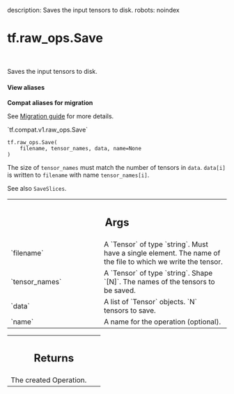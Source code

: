 description: Saves the input tensors to disk.
robots: noindex

# tf.raw_ops.Save

<!-- Insert buttons and diff -->

<table class="tfo-notebook-buttons tfo-api nocontent" align="left">

</table>



Saves the input tensors to disk.

<section class="expandable">
  <h4 class="showalways">View aliases</h4>
  <p>
<b>Compat aliases for migration</b>
<p>See
<a href="https://www.tensorflow.org/guide/migrate">Migration guide</a> for
more details.</p>
<p>`tf.compat.v1.raw_ops.Save`</p>
</p>
</section>

<pre class="devsite-click-to-copy prettyprint lang-py tfo-signature-link">
<code>tf.raw_ops.Save(
    filename, tensor_names, data, name=None
)
</code></pre>



<!-- Placeholder for "Used in" -->

The size of `tensor_names` must match the number of tensors in `data`. `data[i]`
is written to `filename` with name `tensor_names[i]`.

See also `SaveSlices`.

<!-- Tabular view -->
 <table class="responsive fixed orange">
<colgroup><col width="214px"><col></colgroup>
<tr><th colspan="2"><h2 class="add-link">Args</h2></th></tr>

<tr>
<td>
`filename`
</td>
<td>
A `Tensor` of type `string`.
Must have a single element. The name of the file to which we write
the tensor.
</td>
</tr><tr>
<td>
`tensor_names`
</td>
<td>
A `Tensor` of type `string`.
Shape `[N]`. The names of the tensors to be saved.
</td>
</tr><tr>
<td>
`data`
</td>
<td>
A list of `Tensor` objects. `N` tensors to save.
</td>
</tr><tr>
<td>
`name`
</td>
<td>
A name for the operation (optional).
</td>
</tr>
</table>



<!-- Tabular view -->
 <table class="responsive fixed orange">
<colgroup><col width="214px"><col></colgroup>
<tr><th colspan="2"><h2 class="add-link">Returns</h2></th></tr>
<tr class="alt">
<td colspan="2">
The created Operation.
</td>
</tr>

</table>

